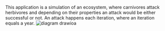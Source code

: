 This application is a simulation of an ecosystem, where carnivores attack herbivores and depending on their properties an attack would be either successful or not. An attack happens each iteration, where an iteration equals a year.
![diagram drawio](https://user-images.githubusercontent.com/116581117/221437730-9455b215-4f73-494f-ba8c-694f5b9d425f.png)a